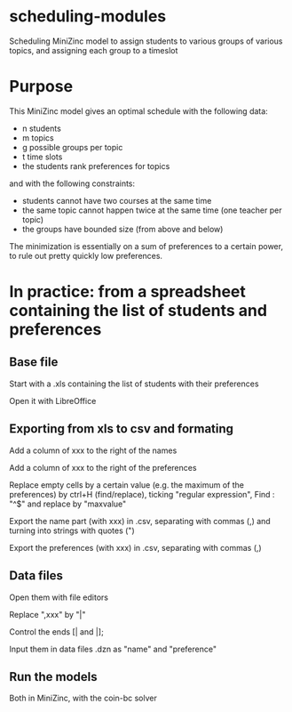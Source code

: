 # scheduling-modules
Scheduling MiniZinc model to assign students to various groups of various topics, and assigning each group to a timeslot

# Purpose

This MiniZinc model gives an optimal schedule with the following data:

- n students
- m topics
- g possible groups per topic
- t time slots
- the students rank preferences for topics

and with the following constraints: 

- students cannot have two courses at the same time
- the same topic cannot happen twice at the same time (one teacher per topic)
- the groups have bounded size (from above and below)

The minimization is essentially on a sum of preferences to a certain power, to rule out pretty quickly low preferences. 

# In practice: from a spreadsheet containing the list of students and preferences

## Base file

Start with a .xls containing the list of students with their preferences

Open it with LibreOffice

## Exporting from xls to csv and formating

Add a column of xxx to the right of the names

Add a column of xxx to the right of the preferences

Replace empty cells by a certain value (e.g. the maximum of the preferences) by ctrl+H (find/replace), ticking "regular expression", Find : "^$" and replace by "maxvalue"

Export the name part (with xxx) in .csv, separating with commas (,) and turning into strings with quotes (")

Export the preferences (with xxx) in .csv, separating with commas (,)

## Data files

Open them with file editors

Replace ",xxx" by "|"

Control the ends [| and |];

Input them in data files .dzn as "name" and "preference"

## Run the models

Both in MiniZinc, with the coin-bc solver
